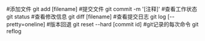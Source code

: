 #添加文件
git add [filename]
#提交文件
git commit -m '[注释]'
#查看工作状态
git status
#查看修改信息
git diff [filename]
#查看提交日志
git log [--pretty=oneline]
#版本回退
git reset --hard [commit id]
#git记录的每次命令
git reflog